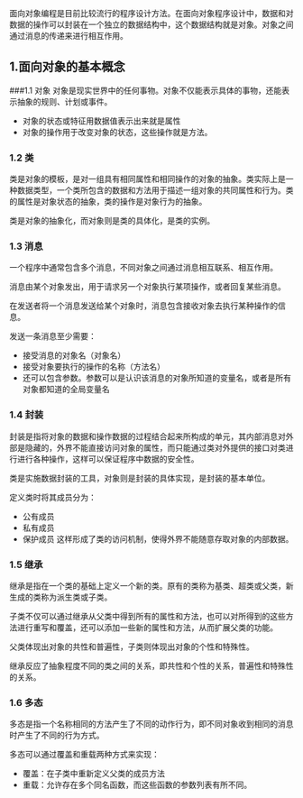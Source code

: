 面向对象编程是目前比较流行的程序设计方法。在面向对象程序设计中，数据和对数据的操作可以封装在一个独立的数据结构中，这个数据结构就是对象。对象之间通过消息的传递来进行相互作用。

## 1.面向对象的基本概念
###1.1 对象
对象是现实世界中的任何事物。对象不仅能表示具体的事物，还能表示抽象的规则、计划或事件。
- 对象的状态或特征用数据值表示出来就是属性
- 对象的操作用于改变对象的状态，这些操作就是方法。

### 1.2 类
类是对象的模板，是对一组具有相同属性和相同操作的对象的抽象。类实际上是一种数据类型，一个类所包含的数据和方法用于描述一组对象的共同属性和行为。类的属性是对象状态的抽象，类的操作是对象行为的抽象。

类是对象的抽象化，而对象则是类的具体化，是类的实例。

### 1.3 消息

一个程序中通常包含多个消息，不同对象之间通过消息相互联系、相互作用。

消息由某个对象发出，用于请求另一个对象执行某项操作，或者回复某些消息。

在发送者将一个消息发送给某个对象时，消息包含接收对象去执行某种操作的信息。

发送一条消息至少需要：
- 接受消息的对象名（对象名）
- 接受对象要执行的操作的名称（方法名）
- 还可以包含参数。参数可以是认识该消息的对象所知道的变量名，或者是所有对象都知道的全局变量名

### 1.4 封装

封装是指将对象的数据和操作数据的过程结合起来所构成的单元，其内部消息对外部是隐藏的，外界不能直接访问对象的属性，而只能通过类对外提供的接口对类进行进行各种操作，这样可以保证程序中数据的安全性。

类是实施数据封装的工具，对象则是封装的具体实现，是封装的基本单位。

定义类时将其成员分为：
- 公有成员
- 私有成员
- 保护成员
这样形成了类的访问机制，使得外界不能随意存取对象的内部数据。
### 1.5 继承

继承是指在一个类的基础上定义一个新的类。原有的类称为基类、超类或父类，新生成的类称为派生类或子类。

子类不仅可以通过继承从父类中得到所有的属性和方法，也可以对所得到的这些方法进行重写和覆盖，还可以添加一些新的属性和方法，从而扩展父类的功能。

父类体现出对象的共性和普遍性，子类则体现出对象的个性和特殊性。

继承反应了抽象程度不同的类之间的关系，即共性和个性的关系，普遍性和特殊性的关系。

### 1.6 多态

多态是指一个名称相同的方法产生了不同的动作行为，即不同对象收到相同的消息时产生了不同的行为方式。

多态可以通过覆盖和重载两种方式来实现：
- 覆盖：在子类中重新定义父类的成员方法
- 重载：允许存在多个同名函数，而这些函数的参数列表有所不同。